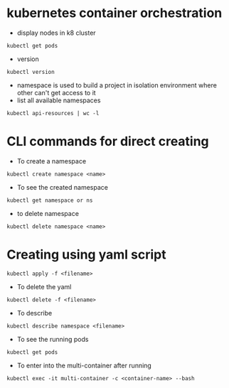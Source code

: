 # **kubernetes container orchestration**
* display nodes in k8 cluster
```
kubectl get pods
```
* version
```
kubectl version
```
*   namespace is used to build a project in isolation environment where other can't get access to it
* list all available namespaces
```
kubectl api-resources | wc -l
```
# **CLI commands for direct creating**
* To create a namespace
```
kubectl create namespace <name>
```
* To see the created namespace
```
kubectl get namespace or ns
```
* to delete namespace
```
kubectl delete namespace <name>
```
# **Creating using yaml script** 
```
kubectl apply -f <filename>
```
* To delete the yaml
```
kubectl delete -f <filename>
```
* To describe 
```
kubectl describe namespace <filename>
```
* To see the running pods
```
kubectl get pods
```
* To enter into the multi-container after running
```
kubectl exec -it multi-container -c <container-name> --bash
```
